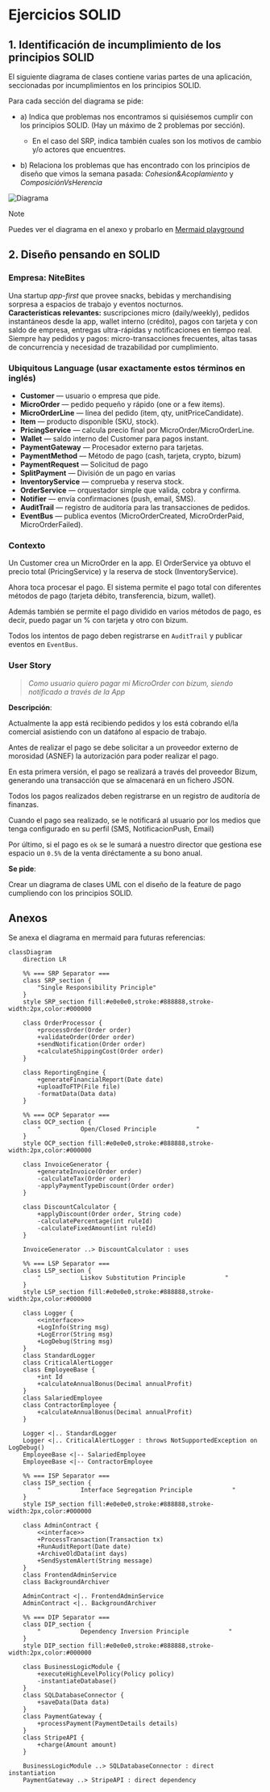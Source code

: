 # Ejercicios SOLID

## 1. Identificación de incumplimiento de los principios SOLID

El siguiente diagrama de clases contiene varias partes de una aplicación, seccionadas por incumplimientos en los principios SOLID.

Para cada sección del diagrama se pide:

- a) Indica que problemas nos encontramos si quisiésemos cumplir con los principios SOLID. (Hay un máximo de 2 problemas por sección).

  - En el caso del SRP, indica también cuales son los motivos de cambio y/o actores que encuentres.

- b) Relaciona los problemas que has encontrado con los principios de diseño que vimos la semana pasada: _Cohesion&Acoplamiento_ y _ComposiciónVsHerencia_

![Diagrama](../assets/solid-identification.webp)

> [!NOTE]
> Puedes ver el diagrama en el anexo y probarlo en [Mermaid playground](https://mermaid.live/edit)

## 2. Diseño pensando en SOLID

### Empresa: NiteBites

Una startup _app-first_ que provee snacks, bebidas y merchandising sorpresa a espacios de trabajo y eventos nocturnos.  
**Características relevantes:** suscripciones micro (daily/weekly), pedidos instantáneos desde la app, wallet interno (crédito), pagos con tarjeta y con saldo de empresa, entregas ultra-rápidas y notificaciones en tiempo real. Siempre hay pedidos y pagos: micro-transacciones frecuentes, altas tasas de concurrencia y necesidad de trazabilidad por cumplimiento.

### Ubiquitous Language (usar exactamente estos términos en inglés)

- **Customer** — usuario o empresa que pide.
- **MicroOrder** — pedido pequeño y rápido (one or a few items).
- **MicroOrderLine** — línea del pedido (item, qty, unitPriceCandidate).
- **Item** — producto disponible (SKU, stock).
- **PricingService** — calcula precio final por MicroOrder/MicroOrderLine.
- **Wallet** — saldo interno del Customer para pagos instant.
- **PaymentGateway** — Procesador externo para tarjetas.
- **PaymentMethod** — Método de pago (cash, tarjeta, crypto, bizum)
- **PaymentRequest** — Solicitud de pago
- **SplitPayment** — División de un pago en varias
- **InventoryService** — comprueba y reserva stock.
- **OrderService** — orquestador simple que valida, cobra y confirma.
- **Notifier** — envía confirmaciones (push, email, SMS).
- **AuditTrail** — registro de auditoría para las transacciones de pedidos.
- **EventBus** — publica eventos (MicroOrderCreated, MicroOrderPaid, MicroOrderFailed).

### Contexto

Un Customer crea un MicroOrder en la app. El OrderService ya obtuvo el precio total (PricingService) y la reserva de stock (InventoryService).

Ahora toca procesar el pago. El sistema permite el pago total con diferentes métodos de pago (tarjeta débito, transferencia, bizum, wallet).

Además también se permite el pago dividido en varios métodos de pago, es decir, puedo pagar un % con tarjeta y otro con bizum.

Todos los intentos de pago deben registrarse en `AuditTrail` y publicar eventos en `EventBus`.

### User Story

> _Como usuario quiero pagar mi MicroOrder con bizum, siendo notificado a través de la App_

**Descripción**:

Actualmente la app está recibiendo pedidos y los está cobrando el/la comercial asistiendo con un datáfono al espacio de trabajo.

Antes de realizar el pago se debe solicitar a un proveedor externo de morosidad (ASNEF) la autorización para poder realizar el pago.

En esta primera versión, el pago se realizará a través del proveedor Bizum, generando una transacción que se almacenará en un fichero JSON.

Todos los pagos realizados deben registrarse en un registro de auditoría de finanzas.

Cuando el pago sea realizado, se le notificará al usuario por los medios que tenga configurado en su perfil (SMS, NotificacionPush, Email)

Por último, si el pago es `ok` se le sumará a nuestro director que gestiona ese espacio un `0.5%` de la venta diréctamente a su bono anual.

**Se pide**:

Crear un diagrama de clases UML con el diseño de la feature de pago cumpliendo con los principios SOLID.

## Anexos

Se anexa el diagrama en mermaid para futuras referencias:

```mermaid
classDiagram
    direction LR

    %% === SRP Separator ===
    class SRP_section {
        "Single Responsibility Principle"
    }
    style SRP_section fill:#e0e0e0,stroke:#888888,stroke-width:2px,color:#000000

    class OrderProcessor {
        +processOrder(Order order)
        +validateOrder(Order order)
        +sendNotification(Order order)
        +calculateShippingCost(Order order)
    }

    class ReportingEngine {
        +generateFinancialReport(Date date)
        +uploadToFTP(File file)
        -formatData(Data data)
    }

    %% === OCP Separator ===
    class OCP_section {
        "           Open/Closed Principle           "
    }
    style OCP_section fill:#e0e0e0,stroke:#888888,stroke-width:2px,color:#000000

    class InvoiceGenerator {
        +generateInvoice(Order order)
        -calculateTax(Order order)
        -applyPaymentTypeDiscount(Order order)
    }

    class DiscountCalculator {
        +applyDiscount(Order order, String code)
        -calculatePercentage(int ruleId)
        -calculateFixedAmount(int ruleId)
    }

    InvoiceGenerator ..> DiscountCalculator : uses

    %% === LSP Separator ===
    class LSP_section {
        "           Liskov Substitution Principle           "
    }
    style LSP_section fill:#e0e0e0,stroke:#888888,stroke-width:2px,color:#000000

    class Logger {
        <<interface>>
        +LogInfo(String msg)
        +LogError(String msg)
        +LogDebug(String msg)
    }
    class StandardLogger
    class CriticalAlertLogger
    class EmployeeBase {
        +int Id
        +calculateAnnualBonus(Decimal annualProfit)
    }
    class SalariedEmployee
    class ContractorEmployee {
        +calculateAnnualBonus(Decimal annualProfit)
    }

    Logger <|.. StandardLogger
    Logger <|.. CriticalAlertLogger : throws NotSupportedException on LogDebug()
    EmployeeBase <|-- SalariedEmployee
    EmployeeBase <|-- ContractorEmployee

    %% === ISP Separator ===
    class ISP_section {
        "           Interface Segregation Principle           "
    }
    style ISP_section fill:#e0e0e0,stroke:#888888,stroke-width:2px,color:#000000

    class AdminContract {
        <<interface>>
        +ProcessTransaction(Transaction tx)
        +RunAuditReport(Date date)
        +ArchiveOldData(int days)
        +SendSystemAlert(String message)
    }
    class FrontendAdminService
    class BackgroundArchiver

    AdminContract <|.. FrontendAdminService
    AdminContract <|.. BackgroundArchiver

    %% === DIP Separator ===
    class DIP_section {
        "           Dependency Inversion Principle           "
    }
    style DIP_section fill:#e0e0e0,stroke:#888888,stroke-width:2px,color:#000000

    class BusinessLogicModule {
        +executeHighLevelPolicy(Policy policy)
        -instantiateDatabase()
    }
    class SQLDatabaseConnector {
        +saveData(Data data)
    }
    class PaymentGateway {
        +processPayment(PaymentDetails details)
    }
    class StripeAPI {
        +charge(Amount amount)
    }

    BusinessLogicModule ..> SQLDatabaseConnector : direct instantiation
    PaymentGateway ..> StripeAPI : direct dependency
```